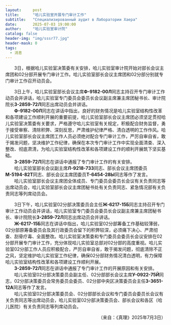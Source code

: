 ```yaml
---
layout:     post
title:      "哈儿实验室开展专门审计工作"
subtitle:   "Специализированный аудит в Лаборатории Хаера"
date:       2025-07-03 19:00:00
author:     "哈儿实验室审计院"
catalog: false
header-img: "img/sssr77.jpg"
header-mask: 0
tags:
  - 消息
---
```


&emsp;&emsp;3日，根据哈儿实验室决策委有关安排，哈儿实验室审计院开始对部长会议主席团和02分部开展专门审计工作。哈儿实验室部长会议主席团和02分部分别就专门审计工作召开动员会。

&emsp;&emsp;3日上午，哈儿实验室部长会议主席**Ф-9182-00Л**同志主持召开专门审计工作动员会并讲话，哈儿实验室专门委员会委员长会议副主席兼主席团秘书长、审计院院长**З-2859-72Л**同志出席动员会并讲话。  
&emsp;&emsp;**Ф-9182-00Л**同志在讲话中指出，良好的财务情况是哈儿实验室结构性改革和各项建设工作顺利开展的重要前提，哈儿实验室部长会议主席团必须坚定贯彻哈儿实验室决策委有关要求，严格遵守哈儿实验室有关规定，积极配合财务监督，勇于接受审察、清除积弊、深刻反思，严肃维护纪律严格、清白透明的工作作风。哈儿实验室部长会议主席团工作人员必须绝对配合专门审计工作，严厉自审自省，敢于揭发问题，坚决维护工作纪律，确保在本次专门审计工作中实现全面清查、深入整改、彻底肃清，为哈儿实验室结构性改革和各项建设工作的顺利开展筑下坚实基础。  
&emsp;&emsp;**З-2859-72Л**同志在讲话中通报了专门审计工作的有关安排。  
&emsp;&emsp;哈儿实验室部长会议副主席**Л-9218-73З**同志、部长会议主席团委员**М-5194-82Т**同志、部长会议主席团委员**Т-6454-28Ы**同志等作了发言。  
&emsp;&emsp;哈儿实验室部长会议主席团全体成员、专门委员会委员长会议有关负责同志等出席动员会，哈儿实验室部长会议主席团秘书处有关负责同志、紧急情况部有关负责同志等列席动员会。

&emsp;&emsp;3日下午，哈儿实验室02分部决策委员会主任**Ж-6217-15Б**同志主持召开专门审计工作动员会并讲话，哈儿实验室专门委员会委员长会议副主席兼主席团秘书长、审计院院长**З-2859-72Л**同志出席动员会并讲话。  
&emsp;&emsp;**Ж-6217-15Б**同志在讲话中指出，哈儿实验室02分部筹备工作基础较薄弱，02分部原筹备委员会及其行政委员会留下的积弊较深，必须痛下决心、严肃彻查、刮骨疗毒、全面整改。哈儿实验室决策委和专门委员会委员长会议安排在02分部开展专门审计工作，充分体现哈儿实验室总部对02分部的高度重视。哈儿实验室02分部工作人员应积极配合，严厉自审自省，敢于揭发问题，彻底清除不正之风，坚定维护哈儿实验室工作纪律，确保02分部财务情况清白透明，有力保障哈儿实验室结构性改革和各项建设工作顺利开展。  
&emsp;&emsp;**З-2859-72Л**同志在讲话中通报了专门审计工作的开展原因和有关安排。  
&emsp;&emsp;哈儿实验室02分部决策委员会副主任、02分部部长会议主席**У-0922-75Й**同志，02分部决策委员会常务委员会委员、02分部中央区决策委员会主任**З-3651-12А**同志等作了发言。  
&emsp;&emsp;哈儿实验室02分部决策委员会、02分部部长会议和专门委员会委员长会议有关负责同志等出席动员会，哈儿实验室02分部决策委员会、部长会议和各区（哈儿医院）有关负责同志等列席动员会。
<div style="text-align: right">（来自：《真理》2025年7月3日）</div>
